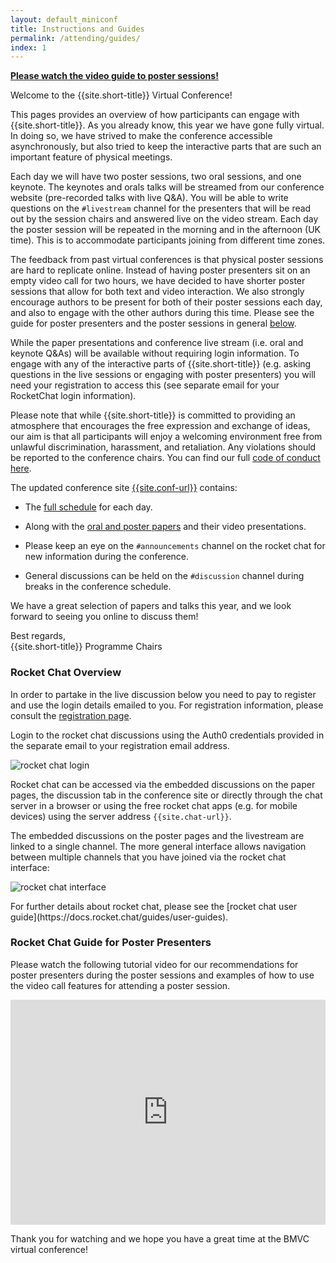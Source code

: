 ```yaml
---
layout: default_miniconf
title: Instructions and Guides
permalink: /attending/guides/
index: 1
---
```


<div class="row pt-2 no-gutters pt-0 d-xs-block {%comment%}d-xl-none{%endcomment%}">
    <div class="mb-1 pl-2 pr-2 mx-auto mx-sm-left col-xs-auto">
        <p><a class="btn btn-primary" role="button" href="#rocket-chat-guide-for-poster-presenters"><b>Please watch the video guide to poster sessions!</b></a></p>
    </div>
</div>

Welcome to the {{site.short-title}} Virtual Conference!   

This pages provides an overview of how participants can engage with {{site.short-title}}. As you already know, this year we have gone fully virtual. In doing so, we have strived to make the conference accessible asynchronously, but also tried to keep the interactive parts that are such an important feature of physical meetings.   

Each day we will have two poster sessions, two oral sessions, and one keynote. The keynotes and orals talks will be streamed from our conference website (pre-recorded talks with live Q&A). You will be able to write questions on the `#livestream` channel for the presenters that will be read out by the session chairs and answered live on the video stream. Each day the poster session will be repeated in the morning and in the afternoon (UK time). This is to accommodate participants joining from different time zones.   

The feedback from past virtual conferences is that physical poster sessions are hard to replicate online. Instead of having poster presenters sit on an empty video call for two hours, we have decided to have shorter poster sessions that allow for both text and video interaction. We also strongly encourage authors to be present for both of their poster sessions each day, and also to engage with the other authors during this time. Please see the guide for poster presenters and the poster sessions in general [below](#rocket-chat-guide-for-poster-presenters).  

While the paper presentations and conference live stream (i.e. oral and keynote Q&As) will be available without requiring login information. To engage with any of the interactive parts of {{site.short-title}} (e.g. asking questions in the live sessions or engaging with poster presenters) you will need your registration to access this (see separate email for your RocketChat login information).   

Please note that while {{site.short-title}} is committed to providing an atmosphere that encourages the free expression and exchange of ideas, our aim is that all participants will enjoy a welcoming environment free from unlawful discrimination, harassment, and retaliation. Any violations should be reported to the conference chairs. You can find our full [code of conduct here]({{site.baseurl}}/attending/code-of-conduct/).

The updated conference site [{{site.conf-url}}]({{site.conf-url}}) contains:

- The [full schedule]({{site.baseurl}}/conference/schedule/) for each day.

- Along with the [oral and poster papers]({{site.baseurl}}/conference/papers/) and their video presentations.

- Please keep an eye on the `#announcements` channel on the rocket chat for new information during the conference.  

- General discussions can be held on the `#discussion` channel during breaks in the conference schedule.

We have a great selection of papers and talks this year, and we look forward to seeing you online to discuss them! 

Best regards,    
{{site.short-title}} Programme Chairs

### Rocket Chat Overview

<p>In order to partake in the live discussion below you need to pay to register and use the login details emailed to you. For registration information, please consult the <a href="{{site.baseurl}}{% link attending/registration.md %}">registration page</a>.</p>

Login to the rocket chat discussions using the Auth0 credentials provided in the separate email to your registration email address. 

<div class="row justify-content-around align-items-center pt-3 pb-3">
	<div class="col-8 col-md-6 col-lg-4">
		<img class="img-fluid" src="{{site.baseurl}}/assets/images/tutorial/login.png" alt="rocket chat login">
	</div>
</div>

Rocket chat can be accessed via the embedded discussions on the paper pages, the discussion tab in the conference site or directly through the chat server in a browser or using the free rocket chat apps (e.g. for mobile devices) using the server address `{{site.chat-url}}`.

The embedded discussions on the poster pages and the livestream are linked to a single channel. The more general interface allows navigation between multiple channels that you have joined via the rocket chat interface:

<div class="row justify-content-around align-items-center pt-3 pb-3">
	<div class="col-12 col-md-10 col-lg-8">
		<img class="img-fluid" src="{{site.baseurl}}/assets/images/tutorial/details.png" alt="rocket chat interface">
	</div>
</div>

<p class="pb-2">For further details about rocket chat, please see the [rocket chat user guide](https://docs.rocket.chat/guides/user-guides).</p>

### Rocket Chat Guide for Poster Presenters

<p class="pt-2">Please watch the following tutorial video for our recommendations for poster presenters during the poster sessions and examples of how to use the video call features for attending a poster session.</p>

<div class="row justify-content-around align-items-center pt-1 pb-1">
	<div class="col" style="max-width:640px; max-height: 360px;">
		<iframe src="https://player.vimeo.com/video/455310810" width="100%" height="360" frameborder="0" allow="autoplay; fullscreen" allowfullscreen></iframe>
	</div>
</div>

Thank you for watching and we hope you have a great time at the BMVC virtual conference!


